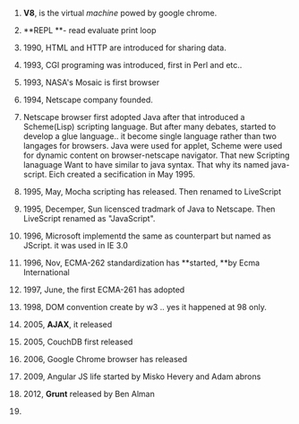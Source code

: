 1. **V8**, is the virtual _machine_ powed by google chrome.
2. **REPL **- read evaluate print loop

3. 1990, HTML and HTTP are introduced for sharing data.

4. 1993, CGI programing was introduced, first in Perl and etc..

5. 1993, NASA's Mosaic is first browser

6. 1994, Netscape company founded.
7. Netscape browser first adopted Java after that introduced a Scheme\(Lisp\) scripting language. But after many debates, started to develop a glue language..  it become single language rather than two langages for browsers. Java were used for applet, Scheme were used for dynamic content on browser-netscape navigator. That new Scripting lanaguage Want to have similar to java syntax. That why its named java-script. Eich created a secification in May 1995.
8. 1995, May, Mocha scripting has released. Then renamed to LiveScript
9. 1995, Decemper, Sun licensced tradmark of Java to Netscape.  Then LiveScript renamed as "JavaScript".
10. 1996, Microsoft implementd the same as counterpart but named as JScript. it was used in IE 3.0
11. 1996, Nov, ECMA-262 standardization has **started, **by Ecma International

12. 1997, June, the first ECMA-261 has adopted

13. 1998, DOM convention create by w3 .. yes it happened at 98 only.
14. 2005, **AJAX**, it released
15. 2005, CouchDB first released
16. 2006, Google Chrome browser has released
17. 2009, Angular JS life started by Misko Hevery and Adam abrons
18. 2012, **Grunt** released by Ben Alman
19. 

